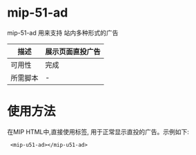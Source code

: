 # mip-51-ad

mip-51-ad 用来支持 站内多种形式的广告

| 描述 | 展示页面直投广告|
|---|---|
|可用性	|完成 |
|所需脚本| - |

# 使用方法

在MIP HTML中,直接使用标签, 用于正常显示直投的广告。示例如下:
```
 <mip-u51-ad></mip-u51-ad>
```